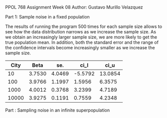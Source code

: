PPOL 768
Assignment Week 08
Author: Gustavo Murillo Velazquez

Part 1: Sample noise in a fixed population

The results of running the program 500 times for each sample size allows to see how the data distribution narrows as we increase the sample size. As we obtain an increasingly larger sample size, we are more likely to get the true population mean. In addition, both the standard error and the range of the confidence intervals become increasingly smaller as we increase the sample size.

| City     | Beta   |  se.   | ci_l    |  ci_u  |
|----------|--------|--------|---------|--------|
| 10       | 3.7530 | 4.0469 | -5.5792 | 13.0854|
| 100      | 3.9766 | 1.1997 | 1.5956  | 6.3575 |
| 1000     | 4.0012 | 0.3768 | 3.2399  | 4.7189 |
| 10000    | 3.9275 | 0.1191 | 0.7559  | 4.2348 | 


Part : Sampling noise in an infinite superpopulation
